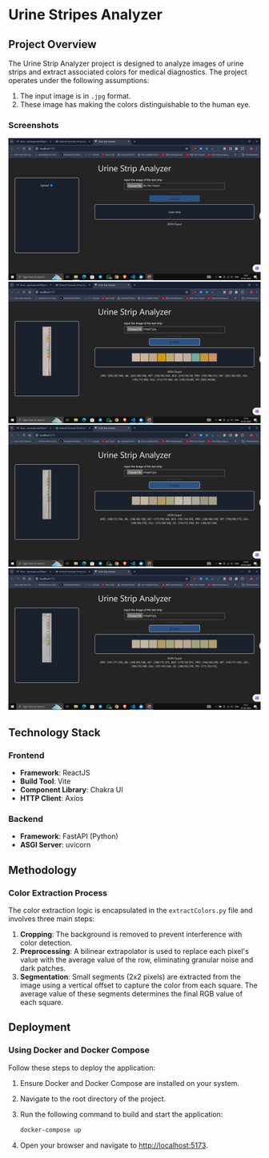 # Urine Stripes Analyzer

## Project Overview

The Urine Strip Analyzer project is designed to analyze images of urine strips and extract associated colors for medical diagnostics. The project operates under the following assumptions:
1. The input image is in `.jpg` format.
2. These image has making the colors distinguishable to the human eye.

### Screenshots

![Screenshot 0](assets/0.png)
![Screenshot 1](assets/1.png)
![Screenshot 2](assets/2.png)
![Screenshot 3](assets/3.png)

## Technology Stack

### Frontend

- **Framework**: ReactJS
- **Build Tool**: Vite
- **Component Library**: Chakra UI
- **HTTP Client**: Axios

### Backend

- **Framework**: FastAPI (Python)
- **ASGI Server**: uvicorn

## Methodology

### Color Extraction Process

The color extraction logic is encapsulated in the `extractColors.py` file and involves three main steps:

1. **Cropping**: The background is removed to prevent interference with color detection.
2. **Preprocessing**: A bilinear extrapolator is used to replace each pixel's value with the average value of the row, eliminating granular noise and dark patches.
3. **Segmentation**: Small segments (2x2 pixels) are extracted from the image using a vertical offset to capture the color from each square. The average value of these segments determines the final RGB value of each square.

## Deployment

### Using Docker and Docker Compose

Follow these steps to deploy the application:

1. Ensure Docker and Docker Compose are installed on your system.
2. Navigate to the root directory of the project.
3. Run the following command to build and start the application:

   ```sh
   docker-compose up
   ```

4. Open your browser and navigate to [http://localhost:5173](http://localhost:5173).
